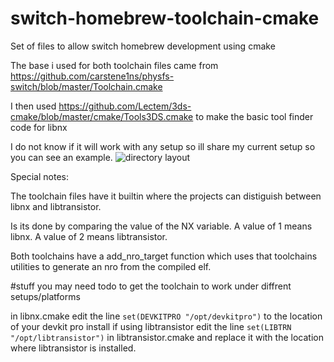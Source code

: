 # switch-homebrew-toolchain-cmake
Set of files to allow switch homebrew development using cmake

The base i used for both toolchain files came from https://github.com/carstene1ns/physfs-switch/blob/master/Toolchain.cmake

I then used https://github.com/Lectem/3ds-cmake/blob/master/cmake/Tools3DS.cmake to make the basic tool finder code for libnx

I do not know if it will work with any setup so ill share my current setup so you can see an example.
![directory layout](https://i.imgur.com/OguGhpB.png?1 "how I have my directory layed out")


Special notes: 

The toolchain files have it builtin where the projects can distiguish between libnx and libtransistor.

Is its done by comparing the value of the NX variable.
A value of 1 means libnx.
A value of 2 means libtransistor.

Both toolchains have a add_nro_target function which uses that toolchains utilities to generate an nro from the compiled elf.

#stuff you may need todo to get the toolchain to work under diffrent setups/platforms

in libnx.cmake edit the line `set(DEVKITPRO "/opt/devkitpro")` to the location of your devkit pro install
if using libtransistor edit the line `set(LIBTRN "/opt/libtransistor")` in libtransistor.cmake and replace it with the location where libtransistor is installed.
